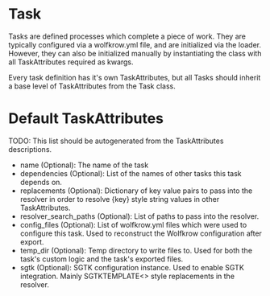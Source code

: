 # Task

Tasks are defined processes which complete a piece of work. They are typically configured via a wolfkrow.yml file, and are 
initialized via the loader. However, they can also be initialized manually by instantiating the class with all TaskAttributes required as kwargs.

Every task definition has it's own TaskAttributes, but all Tasks should inherit a base level of TaskAttributes from the Task class.

# Default TaskAttributes

TODO: This list should be autogenerated from the TaskAttributes descriptions.

* name (Optional): The name of the task
* dependencies (Optional): List of the names of other tasks this task depends on.
* replacements (Optional): Dictionary of key value pairs to pass into the resolver in order to resolve {key} style string values in other TaskAttributes.
* resolver_search_paths (Optional): List of paths to pass into the resolver.
* config_files (Optional): List of wolfkrow.yml files which were used to configure this task. Used to reconstruct the Wolfkrow configuration after export. 
* temp_dir (Optional): Temp directory to write files to. Used for both the task's custom logic and the task's exported files.
* sgtk (Optional): SGTK configuration instance. Used to enable SGTK integration. Mainly SGTKTEMPLATE<> style replacements in the resolver.